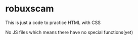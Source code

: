 # robuxscam
This is just a code to practice HTML with CSS

No JS files which means there have no special functions(yet)
